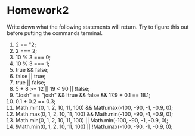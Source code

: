 # Homework2
Write down what the following statements will return. Try to figure this out before putting the commands terminal.

1. 2 == "2;
2. 2 === 2;
3. 10 % 3 === 0;
4. 10 % 3 === 1;
5. true && false;
6. false || true;
7. true || false;
8. 5 + 8 >= 12 || 19 < 90 || !false;
9. "Josh" == "josh" && !true && false && 17.9 + 0.1 == 18.1;
10. 0.1 + 0.2 == 0.3;
11. Math.min(0, 1, 2, 10, 11, 100) && Math.max(-100, -90, -1, -0.9, 0);
12. Math.max(0, 1, 2, 10, 11, 100) && Math.min(-100, -90, -1, -0.9, 0);
13. Math.min(0, 1, 2, 10, 11, 100) || Math.min(-100, -90, -1, -0.9, 0);
14. !Math.min(0, 1, 2, 10, 11, 100) || !Math.max(-100, -90, -1, -0.9, 0);

